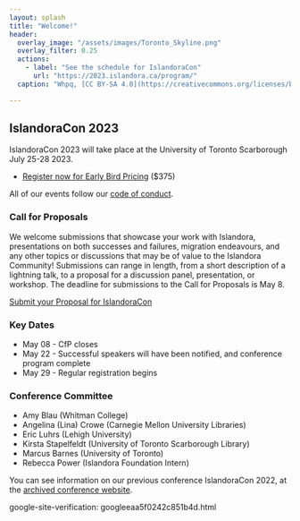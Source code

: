 ```yaml
---
layout: splash
title: "Welcome!"
header:
  overlay_image: "/assets/images/Toronto_Skyline.png"
  overlay_filter: 0.25
  actions:
    - label: "See the schedule for IslandoraCon" 
      url: "https://2023.islandora.ca/program/"
  caption: "Whpq, [CC BY-SA 4.0](https://creativecommons.org/licenses/by-sa/4.0), via Wikimedia Commons"

---
```


## IslandoraCon 2023

IslandoraCon 2023 will take place at the University of Toronto Scarborough July 25-28 2023. 

* [Register now for Early Bird Pricing](https://www.eventbrite.ca/e/553699408837) ($375)

All of our events follow our [code of conduct](https://www.islandora.ca/code-of-conduct).

### Call for Proposals

We welcome submissions that showcase your work with Islandora, presentations on both successes and failures, migration endeavours, and any other topics or discussions that may be of value to the Islandora Community! Submissions can range in length, from a short description of a lightning talk, to a proposal for a discussion panel, presentation, or workshop. The deadline for submissions to the Call for Proposals is May 8.

[Submit your Proposal for IslandoraCon](https://docs.google.com/forms/d/e/1FAIpQLSdm5IV86RKUyQnUKr6C6btxiUzW3xkLSmaYBGnDjEh3BGAU9Q/viewform)

### Key Dates

* May 08 - CfP closes
* May 22 - Successful speakers will have been notified, and conference program complete
* May 29 - Regular registration begins

### Conference Committee

* Amy Blau (Whitman College)
* Angelina (Lina) Crowe (Carnegie Mellon University Libraries)
* Eric Luhrs (Lehigh University)
* Kirsta Stapelfeldt (University of Toronto Scarborough Library)
* Marcus Barnes (University of Toronto) 
* Rebecca Power (Islandora Foundation Intern)


You can see information on our previous conference IslandoraCon 2022, at the [archived conference website](https://2022.islandora.ca/).

google-site-verification: googleeaa5f0242c851b4d.html
